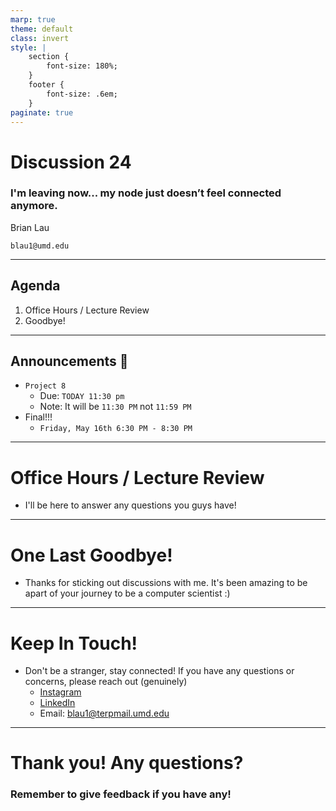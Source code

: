 ```yaml
---
marp: true
theme: default
class: invert
style: |
    section {
        font-size: 180%;
    }
    footer {
        font-size: .6em;
    }
paginate: true
---
```

<!-- 
_paginate: false
_class: invert
-->

# <!--fit--> Discussion 24
<!-- 
_footer: "Credits to Adit Bala for his Marp template"
-->


### I'm leaving now... my node just doesn’t feel connected anymore.

Brian Lau

`blau1@umd.edu`

---
## Agenda
<!-- 
_footer: "Slides available at [`beelau.vercel.app`](https://beelau.vercel.app)"
-->
1. Office Hours / Lecture Review
3. Goodbye!
---
## Announcements :mega:
- `Project 8`
    - Due: `TODAY 11:30 pm`
    - Note: It will be `11:30 PM` not `11:59 PM`
- Final!!!
    - `Friday, May 16th 6:30 PM - 8:30 PM`
---
# Office Hours / Lecture Review
- I'll be here to answer any questions you guys have!
---
# One Last Goodbye!
- Thanks for sticking out discussions with me. It's been amazing to be apart of your journey to be a computer scientist :) 
---
# Keep In Touch!
- Don't be a stranger, stay connected! If you have any questions or concerns, please reach out (genuinely)
    - [Instagram](https://www.instagram.com/blauu__/)
    - [LinkedIn](https://www.linkedin.com/in/beelauu/)
    - Email: blau1@terpmail.umd.edu  
---
# Thank you! Any questions?

### Remember to give feedback if you have any!